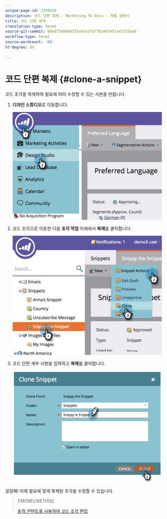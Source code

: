 ```yaml
---
unique-page-id: 2359514
description: 코드 단편 복제 - Marketing To Docs - 제품 설명서
title: 코드 단편 복제
translation-type: tm+mt
source-git-commit: 06e0f5489e6375a97e2fe77834bf45fa41f23ea6
workflow-type: tm+mt
source-wordcount: '69'
ht-degree: 0%

---
```



# 코드 단편 복제 {#clone-a-snippet}

코드 조각을 복제하여 필요에 따라 수정할 수 있는 사본을 만듭니다.

1. **디자인 스튜디오**&#x200B;로 이동합니다.

   ![](assets/image2014-9-16-10-3a32-3a36.png)

1. 코드 조각으로 이동한 다음 **조각 작업** 아래에서 **복제**&#x200B;를 클릭합니다.

   ![](assets/image2014-9-16-10-3a32-3a44.png)

1. 코드 단편 세부 사항을 입력하고 **복제**&#x200B;를 클릭합니다.

   ![](assets/image2014-9-16-10-3a32-3a53.png)

굉장해! 이제 필요에 맞게 복제된 조각을 수정할 수 있습니다.

>[!MORELIKETHIS]
>
>[동적 콘텐트를 사용하여 코드 조각 편집](/help/marketo/product-docs/personalization/segmentation-and-snippets/snippets/edit-snippets-with-dynamic-content.md)
